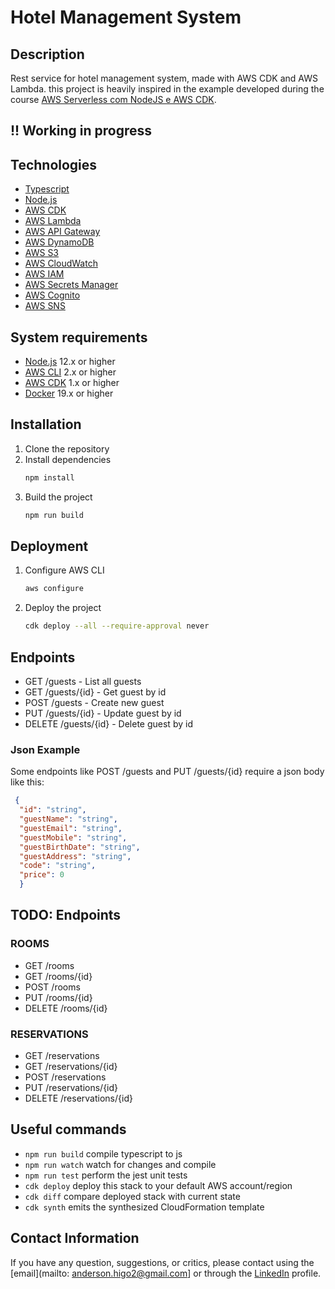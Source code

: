 # Hotel Management System

## Description

Rest service for hotel management system, made with AWS CDK and AWS Lambda.
this project is heavily inspired in the example developed during the course [AWS Serverless com NodeJS e AWS CDK](https://siecola.com.br).

## !! Working in progress


## Technologies

- [Typescript](https://www.typescriptlang.org/)
- [Node.js](https://nodejs.org/en/)
- [AWS CDK](https://docs.aws.amazon.com/cdk/latest/guide/home.html)
- [AWS Lambda](https://docs.aws.amazon.com/lambda/latest/dg/welcome.html)
- [AWS API Gateway](https://docs.aws.amazon.com/apigateway/latest/developerguide/welcome.html)
- [AWS DynamoDB](https://docs.aws.amazon.com/amazondynamodb/latest/developerguide/Introduction.html)
- [AWS S3](https://docs.aws.amazon.com/s3/index.html)
- [AWS CloudWatch](https://docs.aws.amazon.com/AmazonCloudWatch/latest/monitoring/WhatIsCloudWatch.html)
- [AWS IAM](https://docs.aws.amazon.com/iam/index.html)
- [AWS Secrets Manager](https://docs.aws.amazon.com/secretsmanager/latest/userguide/intro.html)
- [AWS Cognito](https://docs.aws.amazon.com/cognito/latest/developerguide/what-is-amazon-cognito.html)
- [AWS SNS](https://docs.aws.amazon.com/sns/latest/dg/welcome.html)

## System requirements

- [Node.js](https://nodejs.org/en/) 12.x or higher
- [AWS CLI](https://docs.aws.amazon.com/cli/latest/userguide/cli-chap-install.html) 2.x or higher
- [AWS CDK](https://docs.aws.amazon.com/cdk/latest/guide/getting_started.html) 1.x or higher
- [Docker](https://docs.docker.com/get-docker/) 19.x or higher


## Installation

1. Clone the repository
2. Install dependencies
	```bash
	npm install
	```
3. Build the project
	```bash
	npm run build
	```

## Deployment

1. Configure AWS CLI
	```bash
	aws configure
	```
2. Deploy the project
	```bash
	cdk deploy --all --require-approval never
	```

## Endpoints

- GET /guests - List all guests
- GET /guests/{id} - Get guest by id
- POST /guests - Create new guest
- PUT /guests/{id} - Update guest by id
- DELETE /guests/{id} - Delete guest by id

### Json Example

Some endpoints like POST /guests and PUT /guests/{id} require a json body like this:

```json
 {
  "id": "string",
  "guestName": "string",
  "guestEmail": "string",
  "guestMobile": "string",
  "guestBirthDate": "string",
  "guestAddress": "string",
  "code": "string",
  "price": 0
  }
```

## TODO: Endpoints

### ROOMS

- GET /rooms
- GET /rooms/{id}
- POST /rooms
- PUT /rooms/{id}
- DELETE /rooms/{id}

### RESERVATIONS

- GET /reservations
- GET /reservations/{id}
- POST /reservations
- PUT /reservations/{id}
- DELETE /reservations/{id}

## Useful commands

* `npm run build`   compile typescript to js
* `npm run watch`   watch for changes and compile
* `npm run test`    perform the jest unit tests
* `cdk deploy`      deploy this stack to your default AWS account/region
* `cdk diff`        compare deployed stack with current state
* `cdk synth`       emits the synthesized CloudFormation template

## Contact Information

If you have any question, suggestions, or critics, please contact using the [email](mailto:
anderson.higo2@gmail.com] or through the [LinkedIn](https://www.linkedin.com/in/andersonhsporto/) profile.